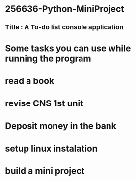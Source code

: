 # 256636-Python-MiniProject
## Title : A To-do list console application

# Some tasks you can use while running the program
#    read a book
#    revise CNS 1st unit 
#    Deposit money in the bank
#    setup linux instalation
#    build a mini project
